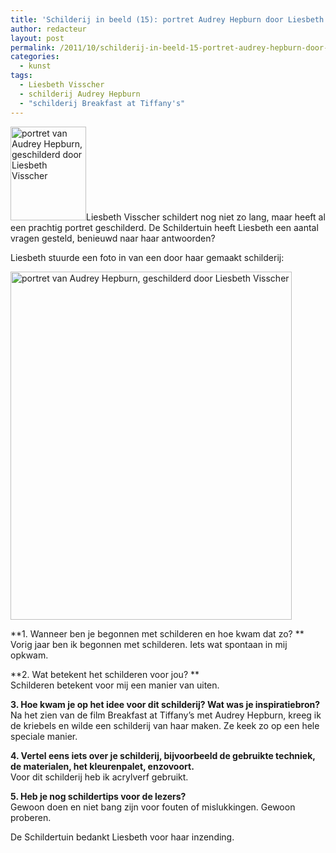 ```yaml
---
title: 'Schilderij in beeld (15): portret Audrey Hepburn door Liesbeth Visscher'
author: redacteur
layout: post
permalink: /2011/10/schilderij-in-beeld-15-portret-audrey-hepburn-door-liesbeth-visscher/
categories:
  - kunst
tags:
  - Liesbeth Visscher
  - schilderij Audrey Hepburn
  - "schilderij Breakfast at Tiffany's"
---
```

<img class="alignleft size-thumbnail wp-image-2327" title="portret van Audrey Hepburn, geschilderd door Liesbeth Visscher" alt="portret van Audrey Hepburn, geschilderd door Liesbeth Visscher" src="http://www.schildertuin.nl/wordpress/wp-content/uploads/2011/10/achilderij-van-Liesbeth-121x150.jpg" width="121" height="150" />Liesbeth Visscher schildert nog niet zo lang, maar heeft al een prachtig portret geschilderd. De Schildertuin heeft Liesbeth een aantal vragen gesteld, benieuwd naar haar antwoorden?<!--moreLees het interview met Liesbeth-->

Liesbeth stuurde een foto in van een door haar gemaakt schilderij:

<img class="aligncenter size-full wp-image-2327" title="portret van Audrey Hepburn, geschilderd door Liesbeth Visscher" alt="portret van Audrey Hepburn, geschilderd door Liesbeth Visscher" src="http://www.schildertuin.nl/wordpress/wp-content/uploads/2011/10/achilderij-van-Liesbeth.jpg" width="450" height="557" />

**1. Wanneer ben je begonnen met schilderen en hoe kwam dat zo? **  
Vorig jaar ben ik begonnen met schilderen. Iets wat spontaan in mij opkwam.

**2. Wat betekent het schilderen voor jou? **  
Schilderen betekent voor mij een manier van uiten.

**3. Hoe kwam je op het idee voor dit schilderij? Wat was je inspiratiebron?**  
Na het zien van de film Breakfast at Tiffany&#8217;s met Audrey Hepburn, kreeg ik de kriebels en wilde een schilderij van haar maken. Ze keek zo op een hele speciale manier.

**4. Vertel eens iets over je schilderij, bijvoorbeeld de gebruikte techniek, de materialen, het kleurenpalet, enzovoort.**  
Voor dit schilderij heb ik acrylverf gebruikt.

**5. Heb je nog schildertips voor de lezers?**  
Gewoon doen en niet bang zijn voor fouten of mislukkingen. Gewoon proberen.

De Schildertuin bedankt Liesbeth voor haar inzending.